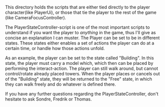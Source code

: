 This directory holds the scripts that are either tied directly to the player character(like PlayerUi), or those that tie the player to the rest of the game (like CameraFocusController).


The PlayerStateController-script is one of the most important scripts to understand if you want the player to *anything* in the game, thus I'll give as concise an explanation I can muster. The Player can be set to be in different states. These states either enables a set of actions the player can do at a certain time, or handle how those actions unfold.

As an example, the player can be set to the state called "Building". In this state, the player must carry a model which, which then can be placed by performing the interact-action. The player can still walk around, but cannot control/rotate already placed towers. When the player places or cancels out of the "Building" state, they will be returned to the "Free" state, in which they can walk freely and do whatever is defined there.

If you have any further questions regarding the PlayerStateController, don't hesitate to ask Sondre, Fredrik or Thomas.
